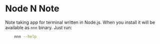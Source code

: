 # Node N Note

Note taking app for terminal written in Node.js.
When you install it will be available as `nnn` binary.
Just run:
```bash
    nnn --help
```
